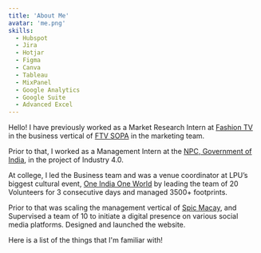 ```yaml
---
title: 'About Me'
avatar: 'me.png'
skills:
  - Hubspot
  - Jira
  - Hotjar
  - Figma
  - Canva
  - Tableau
  - MixPanel
  - Google Analytics
  - Google Suite
  - Advanced Excel
---
```


Hello! I have previously worked as a Market Research Intern at [Fashion TV](https://www.fashiontv.com/) in the business vertical of [FTV SOPA](http://ftvschoolofperformingarts.in/) in the marketing team.

Prior to that, I worked as a Management Intern at the [NPC, Government of India](https://www.npcindia.gov.in/), in the project of Industry 4.0.

At college, I led the Business team and was a venue coordinator at LPU’s biggest cultural event, [One India One World](https://happenings.lpu.in/results-of-one-india-one-world-2019/) by leading the team of 20 Volunteers for 3 consecutive days and managed 3500+ footprints.

Prior to that was scaling the management vertical of [Spic Macay](https://spicmacaylpu.wixsite.com/website), and Supervised a team of 10 to initiate a digital presence on various social media platforms. Designed and launched the website.

Here is a list of the things that I'm familiar with!
